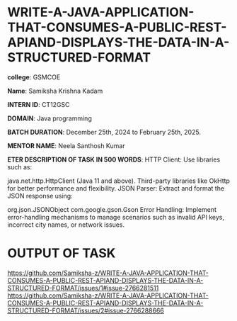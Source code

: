 # WRITE-A-JAVA-APPLICATION-THAT-CONSUMES-A-PUBLIC-REST-APIAND-DISPLAYS-THE-DATA-IN-A-STRUCTURED-FORMAT


**college**: GSMCOE

**Name**: Samiksha Krishna Kadam

**INTERN ID**: CT12GSC

**DOMAIN**: Java programming

**BATCH DURATION**: December 25th, 2024 to February 25th, 2025.

**MENTOR NAME**: Neela Santhosh Kumar

**ETER DESCRIPTION OF TASK IN 500 WORDS**: 
HTTP Client:
Use libraries such as:

java.net.http.HttpClient (Java 11 and above).
Third-party libraries like OkHttp for better performance and flexibility.
JSON Parser:
Extract and format the JSON response using:

org.json.JSONObject
com.google.gson.Gson
Error Handling:
Implement error-handling mechanisms to manage scenarios such as invalid API keys, incorrect city names, or network issues.


# OUTPUT OF TASK
https://github.com/Samiksha-z/WRITE-A-JAVA-APPLICATION-THAT-CONSUMES-A-PUBLIC-REST-APIAND-DISPLAYS-THE-DATA-IN-A-STRUCTURED-FORMAT/issues/1#issue-2766281511
https://github.com/Samiksha-z/WRITE-A-JAVA-APPLICATION-THAT-CONSUMES-A-PUBLIC-REST-APIAND-DISPLAYS-THE-DATA-IN-A-STRUCTURED-FORMAT/issues/2#issue-2766288666
